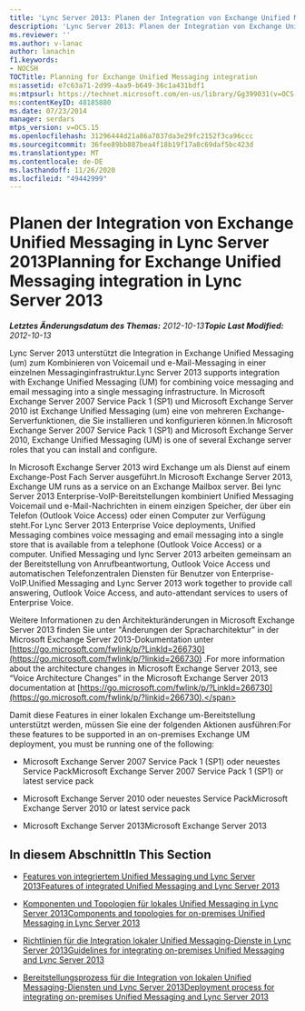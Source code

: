 ```yaml
---
title: 'Lync Server 2013: Planen der Integration von Exchange Unified Messaging'
description: 'Lync Server 2013: Planen der Integration von Exchange Unified Messaging'
ms.reviewer: ''
ms.author: v-lanac
author: lanachin
f1.keywords:
- NOCSH
TOCTitle: Planning for Exchange Unified Messaging integration
ms:assetid: e7c63a71-2d99-4aa9-b649-36c1a431bdf1
ms:mtpsurl: https://technet.microsoft.com/en-us/library/Gg399031(v=OCS.15)
ms:contentKeyID: 48185880
ms.date: 07/23/2014
manager: serdars
mtps_version: v=OCS.15
ms.openlocfilehash: 31296444d21a86a7837da3e29fc2152f3ca96ccc
ms.sourcegitcommit: 36fee89bb887bea4f18b19f17a8c69daf5bc423d
ms.translationtype: MT
ms.contentlocale: de-DE
ms.lasthandoff: 11/26/2020
ms.locfileid: "49442999"
---
```

# <a name="planning-for-exchange-unified-messaging-integration-in-lync-server-2013"></a><span data-ttu-id="dc976-103">Planen der Integration von Exchange Unified Messaging in Lync Server 2013</span><span class="sxs-lookup"><span data-stu-id="dc976-103">Planning for Exchange Unified Messaging integration in Lync Server 2013</span></span>

<div data-xmlns="http://www.w3.org/1999/xhtml">

<div class="topic" data-xmlns="http://www.w3.org/1999/xhtml" data-msxsl="urn:schemas-microsoft-com:xslt" data-cs="https://msdn.microsoft.com/">

<div data-asp="https://msdn2.microsoft.com/asp">



</div>

<div id="mainSection">

<div id="mainBody"><span data-ttu-id="dc976-104">

<span> </span></span><span class="sxs-lookup"><span data-stu-id="dc976-104">

<span> </span></span></span>

<span data-ttu-id="dc976-105">_**Letztes Änderungsdatum des Themas:** 2012-10-13_</span><span class="sxs-lookup"><span data-stu-id="dc976-105">_**Topic Last Modified:** 2012-10-13_</span></span>

<span data-ttu-id="dc976-106">Lync Server 2013 unterstützt die Integration in Exchange Unified Messaging (um) zum Kombinieren von Voicemail und e-Mail-Messaging in einer einzelnen Messaginginfrastruktur.</span><span class="sxs-lookup"><span data-stu-id="dc976-106">Lync Server 2013 supports integration with Exchange Unified Messaging (UM) for combining voice messaging and email messaging into a single messaging infrastructure.</span></span> <span data-ttu-id="dc976-107">In Microsoft Exchange Server 2007 Service Pack 1 (SP1) und Microsoft Exchange Server 2010 ist Exchange Unified Messaging (um) eine von mehreren Exchange-Serverfunktionen, die Sie installieren und konfigurieren können.</span><span class="sxs-lookup"><span data-stu-id="dc976-107">In Microsoft Exchange Server 2007 Service Pack 1 (SP1) and Microsoft Exchange Server 2010, Exchange Unified Messaging (UM) is one of several Exchange server roles that you can install and configure.</span></span>

<span data-ttu-id="dc976-108">In Microsoft Exchange Server 2013 wird Exchange um als Dienst auf einem Exchange-Post Fach Server ausgeführt.</span><span class="sxs-lookup"><span data-stu-id="dc976-108">In Microsoft Exchange Server 2013, Exchange UM runs as a service on an Exchange Mailbox server.</span></span> <span data-ttu-id="dc976-109">Bei lync Server 2013 Enterprise-VoIP-Bereitstellungen kombiniert Unified Messaging Voicemail und e-Mail-Nachrichten in einem einzigen Speicher, der über ein Telefon (Outlook Voice Access) oder einen Computer zur Verfügung steht.</span><span class="sxs-lookup"><span data-stu-id="dc976-109">For Lync Server 2013 Enterprise Voice deployments, Unified Messaging combines voice messaging and email messaging into a single store that is available from a telephone (Outlook Voice Access) or a computer.</span></span> <span data-ttu-id="dc976-110">Unified Messaging und lync Server 2013 arbeiten gemeinsam an der Bereitstellung von Anrufbeantwortung, Outlook Voice Access und automatischen Telefonzentralen Diensten für Benutzer von Enterprise-VoIP.</span><span class="sxs-lookup"><span data-stu-id="dc976-110">Unified Messaging and Lync Server 2013 work together to provide call answering, Outlook Voice Access, and auto-attendant services to users of Enterprise Voice.</span></span>

<span data-ttu-id="dc976-111">Weitere Informationen zu den Architekturänderungen in Microsoft Exchange Server 2013 finden Sie unter "Änderungen der Spracharchitektur" in der Microsoft Exchange Server 2013-Dokumentation unter [https://go.microsoft.com/fwlink/p/?LinkId=266730](https://go.microsoft.com/fwlink/p/?linkid=266730) .</span><span class="sxs-lookup"><span data-stu-id="dc976-111">For more information about the architecture changes in Microsoft Exchange Server 2013, see “Voice Architecture Changes” in the Microsoft Exchange Server 2013 documentation at [https://go.microsoft.com/fwlink/p/?LinkId=266730](https://go.microsoft.com/fwlink/p/?linkid=266730).</span></span>

<span data-ttu-id="dc976-112">Damit diese Features in einer lokalen Exchange um-Bereitstellung unterstützt werden, müssen Sie eine der folgenden Aktionen ausführen:</span><span class="sxs-lookup"><span data-stu-id="dc976-112">For these features to be supported in an on-premises Exchange UM deployment, you must be running one of the following:</span></span>

  - <span data-ttu-id="dc976-113">Microsoft Exchange Server 2007 Service Pack 1 (SP1) oder neuestes Service Pack</span><span class="sxs-lookup"><span data-stu-id="dc976-113">Microsoft Exchange Server 2007 Service Pack 1 (SP1) or latest service pack</span></span>

  - <span data-ttu-id="dc976-114">Microsoft Exchange Server 2010 oder neuestes Service Pack</span><span class="sxs-lookup"><span data-stu-id="dc976-114">Microsoft Exchange Server 2010 or latest service pack</span></span>

  - <span data-ttu-id="dc976-115">Microsoft Exchange Server 2013</span><span class="sxs-lookup"><span data-stu-id="dc976-115">Microsoft Exchange Server 2013</span></span>

<div>

## <a name="in-this-section"></a><span data-ttu-id="dc976-116">In diesem Abschnitt</span><span class="sxs-lookup"><span data-stu-id="dc976-116">In This Section</span></span>

  - [<span data-ttu-id="dc976-117">Features von integriertem Unified Messaging und Lync Server 2013</span><span class="sxs-lookup"><span data-stu-id="dc976-117">Features of integrated Unified Messaging and Lync Server 2013</span></span>](lync-server-2013-features-of-integrated-unified-messaging.md)

  - [<span data-ttu-id="dc976-118">Komponenten und Topologien für lokales Unified Messaging in Lync Server 2013</span><span class="sxs-lookup"><span data-stu-id="dc976-118">Components and topologies for on-premises Unified Messaging in Lync Server 2013</span></span>](lync-server-2013-components-and-topologies-for-on-premises-unified-messaging.md)

  - [<span data-ttu-id="dc976-119">Richtlinien für die Integration lokaler Unified Messaging-Dienste in Lync Server 2013</span><span class="sxs-lookup"><span data-stu-id="dc976-119">Guidelines for integrating on-premises Unified Messaging and Lync Server 2013</span></span>](lync-server-2013-guidelines-for-integrating-on-premises-unified-messaging.md)

  - [<span data-ttu-id="dc976-120">Bereitstellungsprozess für die Integration von lokalen Unified Messaging-Diensten und Lync Server 2013</span><span class="sxs-lookup"><span data-stu-id="dc976-120">Deployment process for integrating on-premises Unified Messaging and Lync Server 2013</span></span>](lync-server-2013-deployment-process-for-integrating-on-premises-unified-messaging.md)

<span data-ttu-id="dc976-121"></div>

</div>

<span> </span>

</div>

</div>

</span><span class="sxs-lookup"><span data-stu-id="dc976-121"></div>

</div>

<span> </span>

</div>

</div>

</span></span></div>

